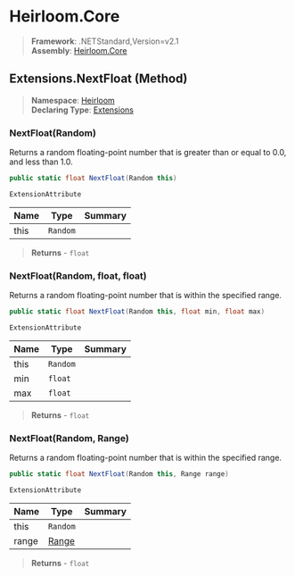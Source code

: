 # Heirloom.Core

> **Framework**: .NETStandard,Version=v2.1  
> **Assembly**: [Heirloom.Core][0]

## Extensions.NextFloat (Method)

> **Namespace**: [Heirloom][0]  
> **Declaring Type**: [Extensions][1]

### NextFloat(Random)

Returns a random floating-point number that is greater than or equal to 0.0, and less than 1.0.

```cs
public static float NextFloat(Random this)
```

`ExtensionAttribute`

| Name | Type     | Summary |
|------|----------|---------|
| this | `Random` |         |

> **Returns** - `float`

### NextFloat(Random, float, float)

Returns a random floating-point number that is within the specified range.

```cs
public static float NextFloat(Random this, float min, float max)
```

`ExtensionAttribute`

| Name | Type     | Summary |
|------|----------|---------|
| this | `Random` |         |
| min  | `float`  |         |
| max  | `float`  |         |

> **Returns** - `float`

### NextFloat(Random, Range)

Returns a random floating-point number that is within the specified range.

```cs
public static float NextFloat(Random this, Range range)
```

`ExtensionAttribute`

| Name  | Type       | Summary |
|-------|------------|---------|
| this  | `Random`   |         |
| range | [Range][2] |         |

> **Returns** - `float`

[0]: ../../../Heirloom.Core.md
[1]: ../Extensions.md
[2]: ../Range.md
